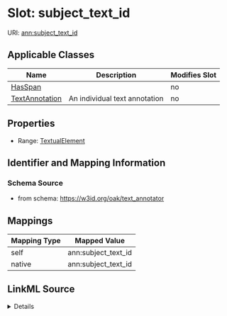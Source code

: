 

# Slot: subject_text_id



URI: [ann:subject_text_id](https://w3id.org/linkml/text_annotator/subject_text_id)



<!-- no inheritance hierarchy -->





## Applicable Classes

| Name | Description | Modifies Slot |
| --- | --- | --- |
| [HasSpan](HasSpan.md) |  |  no  |
| [TextAnnotation](TextAnnotation.md) | An individual text annotation |  no  |







## Properties

* Range: [TextualElement](TextualElement.md)





## Identifier and Mapping Information







### Schema Source


* from schema: https://w3id.org/oak/text_annotator




## Mappings

| Mapping Type | Mapped Value |
| ---  | ---  |
| self | ann:subject_text_id |
| native | ann:subject_text_id |




## LinkML Source

<details>
```yaml
name: subject_text_id
from_schema: https://w3id.org/oak/text_annotator
rank: 1000
alias: subject_text_id
owner: HasSpan
domain_of:
- HasSpan
range: TextualElement

```
</details>